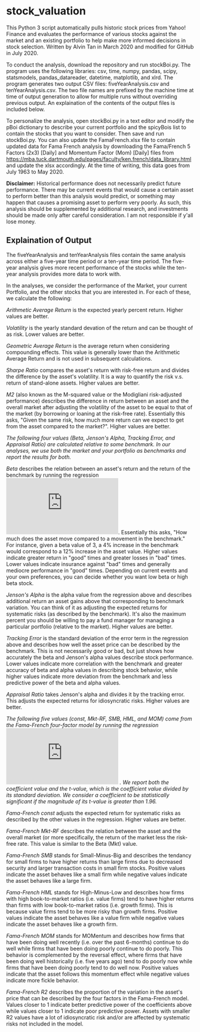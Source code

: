 # stock_valuation
This Python 3 script automatically pulls historic stock prices from Yahoo! Finance and evaluates the performance of various stocks against the market and an existing portfolio to help make more informed decisions in stock selection. Written by Alvin Tan in March 2020 and modified for GitHub in July 2020.

To conduct the analysis, download the repository and run stockBoi.py. The program uses the following libraries: csv, time, numpy, pandas, scipy, statsmodels, pandas_datareader, datetime, matplotlib, and xlrd. The program generates two output CSV files: fiveYearAnalysis.csv and tenYearAnalysis.csv. The two file names are prefixed by the machine time at time of output generation to allow for multiple runs without overriding previous output. An explaination of the contents of the output files is included below.

To personalize the analysis, open stockBoi.py in a text editor and modify the pBoi dictionary to describe your current portfolio and the spicyBois list to contain the stocks that you want to consider. Then save and run stockBoi.py. You can also update the FamaFrench.xlsx file to contain updated data for Fama French analysis by downloading the Fama/French 5 Factors (2x3) [Daily] and Momentum Factor (Mom) [Daily] files from https://mba.tuck.dartmouth.edu/pages/faculty/ken.french/data_library.html and update the xlsx accordingly. At the time of writing, this data goes from July 1963 to May 2020.

**Disclaimer:** Historical performance does not necessarily predict future performance. There may be current events that would cause a certain asset to perform better than this analysis would predict, or something may happen that causes a promising asset to perform very poorly. As such, this analysis should be supplemented by additional research, and investments should be made only after careful consideration. I am not responsible if y'all lose money.

## Explaination of Output
The fiveYearAnalysis and tenYearAnalysis files contain the same analysis across either a five-year time period or a ten-year time period. The five-year analysis gives more recent performance of the stocks while the ten-year analysis provides more data to work with.

In the analyses, we consider the performance of the Market, your current Portfolio, and the other stocks that you are interested in. For each of these, we calculate the following:

*Arithmetic Average Return* is the expected yearly percent return. Higher values are better.

*Volatility* is the yearly standard devation of the return and can be thought of as risk. Lower values are better.

*Geometric Average Return* is the average return when considering compounding effects. This value is generally lower than the Arithmetic Average Return and is not used in subsequent calculations.

*Sharpe Ratio* compares the asset's return with risk-free return and divides the difference by the asset's volatility. It is a way to quantify the risk v.s. return of stand-alone assets. Higher values are better.

*M2* (also known as the M-squared value or the Modigliani risk-adjusted performance) describes the difference in return between an asset and the overall market after adjusting the volatility of the asset to be equal to that of the market (by borrowing or loaning at the risk-free rate). Essentially this asks, "Given the same risk, how much more return can we expect to get from the asset compared to the market?". Higher values are better.

*The following four values (Beta, Jenson's Alpha, Tracking Error, and Appraisal Ratio) are calculated relative to some benchmark. In our analyses, we use both the market and your portfolio as benchmarks and report the results for both.*

*Beta* describes the relation between an asset's return and the return of the benchmark by running the regression
![equation](https://latex.codecogs.com/png.latex?r_a%20%3D%20%5Calpha%20&plus;%20%5Cbeta%20r_%7Bbmk%7D%20&plus;%20%5Cepsilon).
Essentially this asks, "How much does the asset move compared to a movement in the benchmark." For instance, given a beta value of 3, a 4% increase in the benchmark would correspond to a 12% increase in the asset value. Higher values indicate greater return in "good" times and greater losses in "bad" times. Lower values indicate insurance against "bad" times and generally mediocre performance in "good" times. Depending on current events and your own preferences, you can decide whether you want low beta or high beta stock.

*Jenson's Alpha* is the alpha value from the regression above and describes additional return an asset gains above that corresponding to benchmark variation. You can think of it as adjusting the expected returns for systematic risks (as described by the benchmark). It's also the maximum percent you should be willing to pay a fund manager for managing a particular portfolio (relative to the market). Higher values are better.

*Tracking Error* is the standard deviation of the error term in the regression above and describes how well the asset price can be described by the benchmark. This is not necessarily good or bad, but just shows how accurately the beta and Jenson's alpha values describe stock performance. Lower values indicate more correlation with the benchmark and greater accuracy of beta and alpha values in describing stock behavior, while higher values indicate more deviation from the benchmark and less predictive power of the beta and alpha values.

*Appraisal Ratio* takes Jenson's alpha and divides it by the tracking error. This adjusts the expected returns for idiosyncratic risks. Higher values are better.

*The following five values (const, Mkt-RF, SMB, HML, and MOM) come from the Fama-French four-factor model by running the regression 
![equation](https://latex.codecogs.com/png.latex?%5Csmall%20r_a%20%3D%20%5Calpha%20&plus;%20%5Cbeta_%7BMkt-RF%7D%20%28r_%7BMkt%7D%20-%20r_%7BRF%7D%29%20&plus;%20%5Cbeta_%7BSMB%7D%20SMB%20&plus;%20%5Cbeta_%7BHML%7D%20HML%20&plus;%20%5Cbeta_%7BMOM%7D%20MOM%20&plus;%20%5Cepsilon)
. We report both the coefficient value and the t-value, which is the coefficient value divided by its standard deviation. We consider a coefficient to be statistically significant if the magnitude of its t-value is greater than 1.96.*

*Fama-French const* adjusts the expected return for systematic risks as described by the other values in the regression. Higher values are better.

*Fama-French Mkt-RF* describes the relation between the asset and the overall market (or more specifically, the return of the market less the risk-free rate. This value is similar to the Beta (Mkt) value.

*Fama-French SMB* stands for Small-Minus-Big and describes the tendancy for small firms to have higher returns than large firms due to decreased security and larger transaction costs in small firm stocks. Positive values indicate the asset behaves like a small firm while negative values indicate the asset behaves like a large firm.

*Fama-French HML* stands for High-Minus-Low and describes how firms with high book-to-market ratios (i.e. value firms) tend to have higher returns than firms with low book-to-market ratios (i.e. growth firms). This is because value firms tend to be more risky than growth firms. Positive values indicate the asset behaves like a value firm while negative values indicate the asset behaves like a growth firm.

*Fama-French MOM* stands for MOMentum and describes how firms that have been doing well recently (i.e. over the past 6-months) continue to do well while firms that have been doing poorly continue to do poorly. This behavior is complemented by the reversal effect, where firms that have been doing well historically (i.e. five years ago) tend to do poorly now while firms that have been doing poorly tend to do well now. Positive values indicate that the asset follows this momentum effect while negative values indicate more fickle behavior.

*Fama-French R2* describes the proportion of the variation in the asset's price that can be described by the four factors in the Fama-French model. Values closer to 1 indicate better predictive power of the coefficients above while values closer to 1 indicate poor predictive power. Assets with smaller R2 values have a lot of idiosyncratic risk and/or are affected by systematic risks not included in the model.
